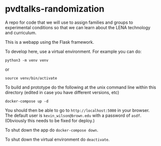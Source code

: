 # pvdtalks-randomization

A repo for code that we will use to assign families and groups to experimental conditions so that we can learn about the LENA technology and curriculum.

This is a webapp using the Flask framework.

To develop here, use a virtual environment. For example you can do:

```
python3 -m venv venv
```

or

```
source venv/bin/activate
```

To build and prototype do the following at the unix command line within this directory (edited in case you have different versions, etc)

```
docker-compose up -d
```

You should then be able to go to `http://localhost:5000` in your browser. The default user is `kevin_wilson@brown.edu` with a password of `asdf`. (Obviously this needs to be fixed for deploy.)

To shut down the app do `docker-compose down`.

To shut down the virtual environment do `deactivate`.

